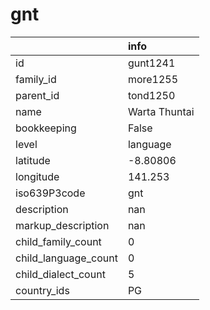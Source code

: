 # gnt
|                      | info          |
|:---------------------|:--------------|
| id                   | gunt1241      |
| family_id            | more1255      |
| parent_id            | tond1250      |
| name                 | Warta Thuntai |
| bookkeeping          | False         |
| level                | language      |
| latitude             | -8.80806      |
| longitude            | 141.253       |
| iso639P3code         | gnt           |
| description          | nan           |
| markup_description   | nan           |
| child_family_count   | 0             |
| child_language_count | 0             |
| child_dialect_count  | 5             |
| country_ids          | PG            |